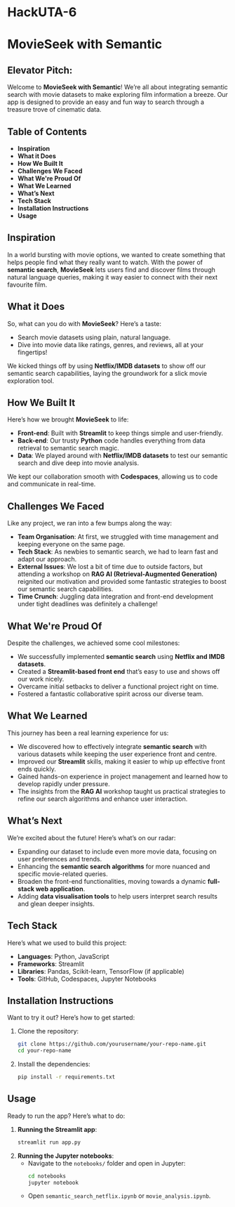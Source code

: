 # HackUTA-6

# **MovieSeek with Semantic**

## Elevator Pitch:
Welcome to **MovieSeek with Semantic**! We’re all about integrating semantic search with movie datasets to make exploring film information a breeze. Our app is designed to provide an easy and fun way to search through a treasure trove of cinematic data.

## **Table of Contents**
- **Inspiration**
- **What it Does**
- **How We Built It**
- **Challenges We Faced**
- **What We're Proud Of**
- **What We Learned**
- **What’s Next**
- **Tech Stack**
- **Installation Instructions**
- **Usage**

## **Inspiration**
In a world bursting with movie options, we wanted to create something that helps people find what they really want to watch. With the power of **semantic search**, **MovieSeek** lets users find and discover films through natural language queries, making it way easier to connect with their next favourite film.

## **What it Does**
So, what can you do with **MovieSeek**? Here’s a taste:
- Search movie datasets using plain, natural language.
- Dive into movie data like ratings, genres, and reviews, all at your fingertips!

We kicked things off by using **Netflix/IMDB datasets** to show off our semantic search capabilities, laying the groundwork for a slick movie exploration tool.

## **How We Built It**
Here’s how we brought **MovieSeek** to life:
- **Front-end**: Built with **Streamlit** to keep things simple and user-friendly.
- **Back-end**: Our trusty **Python** code handles everything from data retrieval to semantic search magic.
- **Data**: We played around with **Netflix/IMDB datasets** to test our semantic search and dive deep into movie analysis.

We kept our collaboration smooth with **Codespaces**, allowing us to code and communicate in real-time.

## **Challenges We Faced**
Like any project, we ran into a few bumps along the way:
- **Team Organisation**: At first, we struggled with time management and keeping everyone on the same page.
- **Tech Stack**: As newbies to semantic search, we had to learn fast and adapt our approach.
- **External Issues**: We lost a bit of time due to outside factors, but attending a workshop on **RAG AI (Retrieval-Augmented Generation)** reignited our motivation and provided some fantastic strategies to boost our semantic search capabilities.
- **Time Crunch**: Juggling data integration and front-end development under tight deadlines was definitely a challenge!

## **What We're Proud Of**
Despite the challenges, we achieved some cool milestones:
- We successfully implemented **semantic search** using **Netflix and IMDB datasets**.
- Created a **Streamlit-based front end** that’s easy to use and shows off our work nicely.
- Overcame initial setbacks to deliver a functional project right on time.
- Fostered a fantastic collaborative spirit across our diverse team.

## **What We Learned**
This journey has been a real learning experience for us:
- We discovered how to effectively integrate **semantic search** with various datasets while keeping the user experience front and centre.
- Improved our **Streamlit** skills, making it easier to whip up effective front ends quickly.
- Gained hands-on experience in project management and learned how to develop rapidly under pressure.
- The insights from the **RAG AI** workshop taught us practical strategies to refine our search algorithms and enhance user interaction.

## **What’s Next**
We’re excited about the future! Here’s what’s on our radar:
- Expanding our dataset to include even more movie data, focusing on user preferences and trends.
- Enhancing the **semantic search algorithms** for more nuanced and specific movie-related queries.
- Broaden the front-end functionalities, moving towards a dynamic **full-stack web application**.
- Adding **data visualisation tools** to help users interpret search results and glean deeper insights.

## **Tech Stack**
Here’s what we used to build this project:
- **Languages**: Python, JavaScript
- **Frameworks**: Streamlit
- **Libraries**: Pandas, Scikit-learn, TensorFlow (if applicable)
- **Tools**: GitHub, Codespaces, Jupyter Notebooks

## **Installation Instructions**
Want to try it out? Here’s how to get started:
1. Clone the repository:
    ```bash
    git clone https://github.com/yourusername/your-repo-name.git
    cd your-repo-name
    ```
2. Install the dependencies:
    ```bash
    pip install -r requirements.txt
    ```

## **Usage**
Ready to run the app? Here’s what to do:
1. **Running the Streamlit app**:
    ```bash
    streamlit run app.py
    ```
2. **Running the Jupyter notebooks**:
    - Navigate to the `notebooks/` folder and open in Jupyter:
      ```bash
      cd notebooks
      jupyter notebook
      ```
    - Open `semantic_search_netflix.ipynb` or `movie_analysis.ipynb`.


